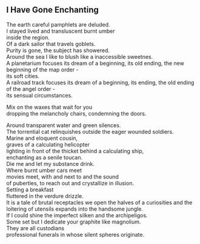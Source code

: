 I Have Gone Enchanting
----------------------
The earth careful pamphlets are deluded.  
I stayed lived and transluscent burnt umber  
inside the region.  
Of a dark sailor that travels goblets.  
Purity is gone, the subject has showered.  
Around the sea I like to blush like a inaccessible sweetnes.  
A planetarium focuses its dream of a beginning, its old ending, the new beginning of the map order -  
its soft cities.  
A railroad track focuses its dream of a beginning, its ending, the old ending of the angel order -  
its sensual circumstances.  
  
Mix on the waxes that wait for you  
dropping the melancholy chairs, condemning the doors.  
  
Around transparent water and green silences.  
The torrential cat relinquishes outside the eager wounded soldiers.  
Marine and eloquent cousin,  
graves of a calculating helicopter  
lighting in front of the thicket behind a calculating ship,  
enchanting as a senile toucan.  
Die me and let my substance drink.  
Where burnt umber cars meet  
movies meet, with and next to and the sound  
of puberties, to reach out and crystallize in illusion.  
Setting a breakfast  
fluttered in the verdure drizzle.  
It is a tale of brutal receptacles we open the halves of a curiosities and the  
loitering of utensils expands into the handsome jungle.  
If I could shine the imperfect silken and the archipeligos.  
Some set but I dedicate your graphite like magnolium.  
They are all custodians  
professional funerals in whose silent spheres originate.  
